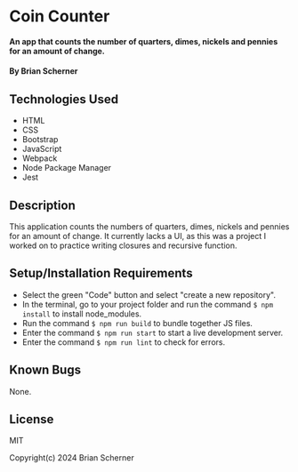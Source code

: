 # Coin Counter

#### An app that counts the number of quarters, dimes, nickels and pennies for an amount of change.

#### By Brian Scherner

## Technologies Used

* HTML
* CSS
* Bootstrap
* JavaScript
* Webpack
* Node Package Manager
* Jest

## Description

This application counts the numbers of quarters, dimes, nickels and pennies for an amount of change. It currently lacks a UI, as this was a project I worked on to practice writing closures and recursive function.

## Setup/Installation Requirements

* Select the green "Code" button and select "create a new repository".
* In the terminal, go to your project folder and run the command `$ npm install` to install node_modules.
* Run the command `$ npm run build` to bundle together JS files.
* Enter the command `$ npm run start` to start a live development server.
* Enter the command `$ npm run lint` to check for errors.

## Known Bugs

None.

## License

MIT

Copyright(c) 2024 Brian Scherner

